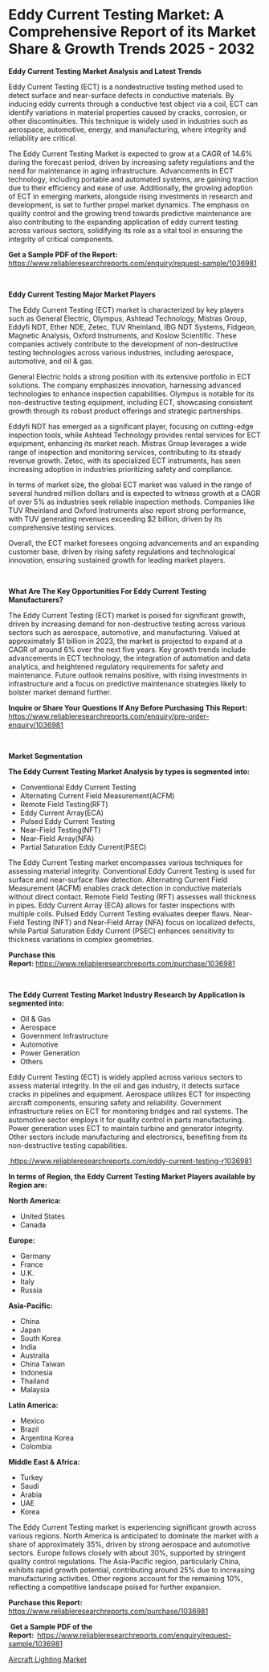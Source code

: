 <p><h1>Eddy Current Testing Market: A Comprehensive Report of its Market Share & Growth Trends 2025 - 2032</h1></p><p><strong>Eddy Current Testing Market Analysis and Latest Trends</strong></p>
<p><p>Eddy Current Testing (ECT) is a nondestructive testing method used to detect surface and near-surface defects in conductive materials. By inducing eddy currents through a conductive test object via a coil, ECT can identify variations in material properties caused by cracks, corrosion, or other discontinuities. This technique is widely used in industries such as aerospace, automotive, energy, and manufacturing, where integrity and reliability are critical.</p><p>The Eddy Current Testing Market is expected to grow at a CAGR of 14.6% during the forecast period, driven by increasing safety regulations and the need for maintenance in aging infrastructure. Advancements in ECT technology, including portable and automated systems, are gaining traction due to their efficiency and ease of use. Additionally, the growing adoption of ECT in emerging markets, alongside rising investments in research and development, is set to further propel market dynamics. The emphasis on quality control and the growing trend towards predictive maintenance are also contributing to the expanding application of eddy current testing across various sectors, solidifying its role as a vital tool in ensuring the integrity of critical components.</p></p>
<p><strong>Get a Sample PDF of the Report:&nbsp;</strong> <a href="https://www.reliableresearchreports.com/enquiry/request-sample/1036981?utm_campaign=3084&utm_medium=2&utm_source=Github&utm_content=ia&utm_term=09042025&utm_id=eddy-current-testing">https://www.reliableresearchreports.com/enquiry/request-sample/1036981</a></p>
<p>&nbsp;</p>
<p><strong>Eddy Current Testing Major Market Players</strong></p>
<p><p>The Eddy Current Testing (ECT) market is characterized by key players such as General Electric, Olympus, Ashtead Technology, Mistras Group, Eddyfi NDT, Ether NDE, Zetec, TUV Rheinland, IBG NDT Systems, Fidgeon, Magnetic Analysis, Oxford Instruments, and Koslow Scientific. These companies actively contribute to the development of non-destructive testing technologies across various industries, including aerospace, automotive, and oil & gas.</p><p>General Electric holds a strong position with its extensive portfolio in ECT solutions. The company emphasizes innovation, harnessing advanced technologies to enhance inspection capabilities. Olympus is notable for its non-destructive testing equipment, including ECT, showcasing consistent growth through its robust product offerings and strategic partnerships.</p><p>Eddyfi NDT has emerged as a significant player, focusing on cutting-edge inspection tools, while Ashtead Technology provides rental services for ECT equipment, enhancing its market reach. Mistras Group leverages a wide range of inspection and monitoring services, contributing to its steady revenue growth. Zetec, with its specialized ECT instruments, has seen increasing adoption in industries prioritizing safety and compliance.</p><p>In terms of market size, the global ECT market was valued in the range of several hundred million dollars and is expected to witness growth at a CAGR of over 5% as industries seek reliable inspection methods. Companies like TUV Rheinland and Oxford Instruments also report strong performance, with TUV generating revenues exceeding $2 billion, driven by its comprehensive testing services.</p><p>Overall, the ECT market foresees ongoing advancements and an expanding customer base, driven by rising safety regulations and technological innovation, ensuring sustained growth for leading market players.</p></p>
<p>&nbsp;</p>
<p><strong>What Are The Key Opportunities For Eddy Current Testing Manufacturers?</strong></p>
<p><p>The Eddy Current Testing (ECT) market is poised for significant growth, driven by increasing demand for non-destructive testing across various sectors such as aerospace, automotive, and manufacturing. Valued at approximately $1 billion in 2023, the market is projected to expand at a CAGR of around 6% over the next five years. Key growth trends include advancements in ECT technology, the integration of automation and data analytics, and heightened regulatory requirements for safety and maintenance. Future outlook remains positive, with rising investments in infrastructure and a focus on predictive maintenance strategies likely to bolster market demand further.</p></p>
<p><strong>Inquire or Share Your Questions If Any Before Purchasing This Report:</strong> <a href="https://www.reliableresearchreports.com/enquiry/pre-order-enquiry/1036981?utm_campaign=3084&utm_medium=2&utm_source=Github&utm_content=ia&utm_term=09042025&utm_id=eddy-current-testing">https://www.reliableresearchreports.com/enquiry/pre-order-enquiry/1036981</a></p>
<p>&nbsp;</p>
<p><strong>Market Segmentation</strong></p>
<p><strong>The Eddy Current Testing Market Analysis by types is segmented into:</strong></p>
<p><ul><li>Conventional Eddy Current Testing</li><li>Alternating Current Field Measurement(ACFM)</li><li>Remote Field Testing(RFT)</li><li>Eddy Current Array(ECA)</li><li>Pulsed Eddy Current Testing</li><li>Near-Field Testing(NFT)</li><li>Near-Field Array(NFA)</li><li>Partial Saturation Eddy Current(PSEC)</li></ul></p>
<p><p>The Eddy Current Testing market encompasses various techniques for assessing material integrity. Conventional Eddy Current Testing is used for surface and near-surface flaw detection. Alternating Current Field Measurement (ACFM) enables crack detection in conductive materials without direct contact. Remote Field Testing (RFT) assesses wall thickness in pipes. Eddy Current Array (ECA) allows for faster inspections with multiple coils. Pulsed Eddy Current Testing evaluates deeper flaws. Near-Field Testing (NFT) and Near-Field Array (NFA) focus on localized defects, while Partial Saturation Eddy Current (PSEC) enhances sensitivity to thickness variations in complex geometries.</p></p>
<p><strong>Purchase this Report:&nbsp;</strong><a href="https://www.reliableresearchreports.com/purchase/1036981?utm_campaign=3084&utm_medium=2&utm_source=Github&utm_content=ia&utm_term=09042025&utm_id=eddy-current-testing">https://www.reliableresearchreports.com/purchase/1036981</a></p>
<p>&nbsp;</p>
<p><strong>The Eddy Current Testing Market Industry Research by Application is segmented into:</strong></p>
<p><ul><li>Oil & Gas</li><li>Aerospace</li><li>Government Infrastructure</li><li>Automotive</li><li>Power Generation</li><li>Others</li></ul></p>
<p><p>Eddy Current Testing (ECT) is widely applied across various sectors to assess material integrity. In the oil and gas industry, it detects surface cracks in pipelines and equipment. Aerospace utilizes ECT for inspecting aircraft components, ensuring safety and reliability. Government infrastructure relies on ECT for monitoring bridges and rail systems. The automotive sector employs it for quality control in parts manufacturing. Power generation uses ECT to maintain turbine and generator integrity. Other sectors include manufacturing and electronics, benefiting from its non-destructive testing capabilities.</p></p>
<p><a href="https://www.reliableresearchreports.com/eddy-current-testing-r1036981?utm_campaign=3084&utm_medium=2&utm_source=Github&utm_content=ia&utm_term=09042025&utm_id=eddy-current-testing">&nbsp;https://www.reliableresearchreports.com/eddy-current-testing-r1036981</a></p>
<p><strong>In terms of Region, the Eddy Current Testing Market Players available by Region are:</strong></p>
<p>
    <p> <strong> North America: </strong>
        <ul>
            <li>United States</li>
            <li>Canada</li>
        </ul>
        </p> 
    <p> <strong> Europe: </strong>
        <ul>
            <li>Germany</li>
            <li>France</li>
            <li>U.K.</li>
            <li>Italy</li>
            <li>Russia</li>
        </ul>
        </p> 
    <p> <strong> Asia-Pacific: </strong>
        <ul>
            <li>China</li>
            <li>Japan</li>
            <li>South Korea</li>
            <li>India</li>
            <li>Australia</li>
            <li>China Taiwan</li>
            <li>Indonesia</li>
            <li>Thailand</li>
            <li>Malaysia</li>
        </ul>
        </p> 
    <p> <strong> Latin America: </strong>
        <ul>
            <li>Mexico</li>
            <li>Brazil</li>
            <li>Argentina Korea</li>
            <li>Colombia</li>
        </ul>
        </p> 
    <p> <strong> Middle East & Africa: </strong>
        <ul>
            <li>Turkey</li>
            <li>Saudi</li>
            <li>Arabia</li>
            <li>UAE</li>
            <li>Korea</li>
        </ul>
    </p>
    </p>
<p><p>The Eddy Current Testing market is experiencing significant growth across various regions. North America is anticipated to dominate the market with a share of approximately 35%, driven by strong aerospace and automotive sectors. Europe follows closely with about 30%, supported by stringent quality control regulations. The Asia-Pacific region, particularly China, exhibits rapid growth potential, contributing around 25% due to increasing manufacturing activities. Other regions account for the remaining 10%, reflecting a competitive landscape poised for further expansion.</p></p>
<p><strong>Purchase this Report: </strong><a href="https://www.reliableresearchreports.com/purchase/1036981?utm_campaign=3084&utm_medium=2&utm_source=Github&utm_content=ia&utm_term=09042025&utm_id=eddy-current-testing">https://www.reliableresearchreports.com/purchase/1036981</a></p>
<p>&nbsp;<strong>Get a Sample PDF of the Report:&nbsp;&nbsp;</strong><a href="https://www.reliableresearchreports.com/enquiry/request-sample/1036981?utm_campaign=3084&utm_medium=2&utm_source=Github&utm_content=ia&utm_term=09042025&utm_id=eddy-current-testing">https://www.reliableresearchreports.com/enquiry/request-sample/1036981</a></p>
<p><strong></strong></p>
<p><p><a href="https://github.com/jenithschijf/Market-Research-Report-List-1/blob/main/aircraft-lighting-market.md?utm_campaign=3084&utm_medium=2&utm_source=Github&utm_content=ia&utm_term=09042025&utm_id=eddy-current-testing">Aircraft Lighting Market</a></p></p>